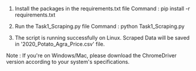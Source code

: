 1. Install the packages in the requirements.txt file
   Command : pip install -r requirements.txt
   
2. Run the Task1_Scraping.py file
   Command : python Task1_Scraping.py
   
3. The script is running successfully on Linux. Scraped Data will be saved in '2020_Potato_Agra_Price.csv' file.

Note : If you're on Windows/Mac, please download the ChromeDriver version according to your system's specifications.
